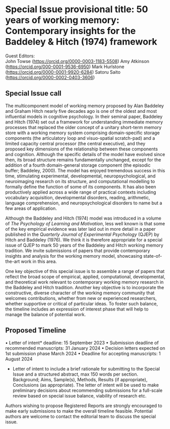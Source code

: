# Special Issue provisional title: 50 years of working memory: Contemporary insights for the Baddeley & Hitch (1974) framework 

Guest Editors:  
John Towse (https://orcid.org/0000-0003-1183-5508) 
Amy Atkinson (https://orcid.org/000-0001-9536-6950) 
Mark Hurlstone (https://orcid.org/0000-0001-9920-6284) 
Satoru Saito (https://orcid.org/0000-0002-0403-3606) 

## Special Issue call  
The multicomponent model of working memory proposed by Alan Baddeley and Graham Hitch nearly five decades ago is one of the oldest and most influential models in cognitive psychology. In their seminal paper, Baddeley and Hitch (1974) set out a framework for understanding immediate memory processes that replaced the older concept of a unitary short-term memory store with a working memory system comprising domain-specific storage components (the articulatory loop and visuo-spatial scratch-pad) and a limited capacity central processor (the central executive), and they proposed key dimensions of the relationship between these components and cognition. Although the specific details of the model have evolved since then, its broad structure remains fundamentally unchanged, except for the addition of a fourth domain-general storage component (the episodic buffer; Baddeley, 2000). The model has enjoyed tremendous success in this time, stimulating experimental, developmental, neuropsychological, and neuroimaging research on its structure, and computational modelling to formally define the function of some of its components. It has also been productively applied across a wide range of practical contexts including vocabulary acquisition, developmental disorders, reading, arithmetic, language comprehension, and neuropsychological disorders to name but a few areas of application. 

Although the Baddeley and Hitch (1974) model was introduced in a volume of *The Psychology of Learning and Motivation*, less well known is that some of the key empirical evidence was later laid out in more detail in a paper published in the *Quarterly Journal of Experimental Psychology* (QJEP) by Hitch and Baddeley (1976). We think it is therefore appropriate for a special issue of QJEP to mark 50 years of the Baddeley and Hitch working memory tradition. We invite submissions of papers that provide contemporary insights and analysis for the working memory model, showcasing state-of-the-art work in this area. 

One key objective of this special issue is to assemble a range of papers that reflect the broad scope of empirical, applied, computational, developmental, and theoretical work relevant to contemporary working memory research in the Baddeley and Hitch tradition. Another key objective is to incorporate the constructive, diverse character of the working memory community that welcomes contributions, whether from new or experienced researchers, whether supportive or critical of particular ideas. To foster such balance, the timeline includes an expression of interest phase that will help to manage the balance of potential work. 

## Proposed Timeline  
•	Letter of intent* deadline: 15 September 2023 
•	Submission deadline of recommended manuscripts: 31 January 2024 
•	Decision letters expected on 1st submission phase March 2024 
•	Deadline for accepting manuscripts: 1 August 2024 
  
* Letter of intent to include a brief rationale for submitting to the Special Issue and a structured abstract, max 150 words per section. Background; Aims, Sample(s), Methods, Results (if appropriate), Conclusions (as appropriate). The letter of intent will be used to make preliminary decisions about recommending submissions for a full-scale review based on special issue balance, viability of research etc. 
  
Authors wishing to propose Registered Reports are strongly encouraged to make early submissions to make the overall timeline feasible. Potential authors are welcome to contact the editorial team to discuss the special issue. 
